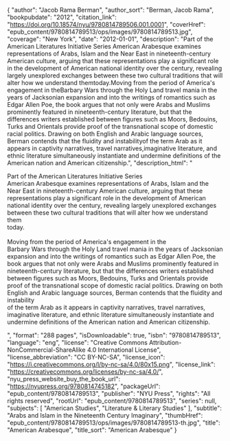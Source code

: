 {
  "author": "Jacob Rama Berman",
  "author_sort": "Berman, Jacob Rama",
  "bookpubdate": "2012",
  "citation_link": "https://doi.org/10.18574/nyu/9780814789506.001.0001",
  "coverHref": "epub_content/9780814789513/ops/images/9780814789513.jpg",
  "coverage": "New York",
  "date": "2012-01-01",
  "description": "Part of the American Literatures Initiative Series American Arabesque examines representations of Arabs, Islam and the Near East in nineteenth-century American culture, arguing that these representations play a significant role in the development of American national identity over the century, revealing largely unexplored exchanges between these two cultural traditions that will alter how we understand themtoday.Moving from the period of America's engagement in theBarbary Wars through the Holy Land travel mania in the years of Jacksonian expansion and into the writings of romantics such as Edgar Allen Poe, the book argues that not only were Arabs and Muslims prominently featured in nineteenth-century literature, but that the differences writers established between figures such as Moors, Bedouins, Turks and Orientals provide proof of the transnational scope of domestic racial politics. Drawing on both English and Arabic language sources, Berman contends that the fluidity and instabilityof the term Arab as it appears in captivity narratives, travel narratives,imaginative literature, and ethnic literature simultaneously instantiate and undermine definitions of the American nation and American citizenship.",
  "description_html": "<p>Part of the American Literatures Initiative Series <br>American Arabesque examines representations of Arabs, Islam and the Near East in nineteenth-century American culture, arguing that these representations play a significant role in the development of American national identity over the century, revealing largely unexplored exchanges between these two cultural traditions that will alter how we understand them<br>today.<br><br>Moving from the period of America's engagement in the<br>Barbary Wars through the Holy Land travel mania in the years of Jacksonian expansion and into the writings of romantics such as Edgar Allen Poe, the book argues that not only were Arabs and Muslims prominently featured in nineteenth-century literature, but that the differences writers established between figures such as Moors, Bedouins, Turks and Orientals provide proof of the transnational scope of domestic racial politics. Drawing on both English and Arabic language sources, Berman contends that the fluidity and instability<br>of the term Arab as it appears in captivity narratives, travel narratives,<br>imaginative literature, and ethnic literature simultaneously instantiate and undermine definitions of the American nation and American citizenship.</p>",
  "format": "288 pages",
  "isDownloadable": true,
  "isbn": "9780814789513",
  "language": "eng",
  "license": "Creative Commons Attribution-NonCommercial-ShareAlike 4.0 International License",
  "license_abbreviation": "CC BY-NC-SA",
  "license_icon": "https://i.creativecommons.org/l/by-nc-sa/4.0/80x15.png",
  "license_link": "https://creativecommons.org/licenses/by-nc-sa/4.0/",
  "nyu_press_website_buy_the_book_url": "https://nyupress.org/9780814745182",
  "packageUrl": "epub_content/9780814789513",
  "publisher": "NYU Press",
  "rights": "All rights reserved",
  "rootUrl": "epub_content/9780814789513",
  "series": null,
  "subjects": [
    "American Studies",
    "Literature & Literary Studies"
  ],
  "subtitle": "Arabs and Islam in the Nineteenth Century Imaginary",
  "thumbHref": "epub_content/9780814789513/ops/images/9780814789513-th.jpg",
  "title": "American Arabesque",
  "title_sort": "American Arabesque"
}
